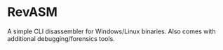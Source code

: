 # RevASM
A simple CLI disassembler for Windows/Linux binaries. Also comes with additional debugging/forensics tools.
